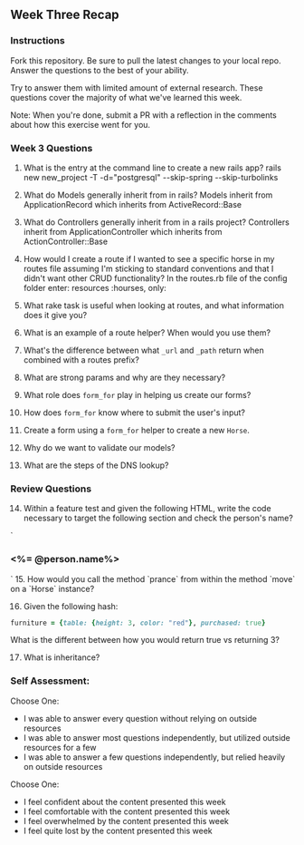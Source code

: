 ## Week Three Recap

### Instructions
Fork this repository. Be sure to pull the latest changes to your local repo. Answer the questions to the best of your ability.

Try to answer them with limited amount of external research. These questions cover the majority of what we've learned this week.

Note: When you're done, submit a PR with a reflection in the comments about how this exercise went for you.

### Week 3 Questions

1. What is the entry at the command line to create a new rails app?
  rails new new_project -T -d="postgresql" --skip-spring --skip-turbolinks
  
2. What do Models generally inherit from in rails?
  Models inherit from ApplicationRecord which inherits from ActiveRecord::Base
  
3. What do Controllers generally inherit from in a rails project?
  Controllers inherit from ApplicationController which inherits from ActionController::Base
  
4. How would I create a route if I wanted to see a specific horse in my routes file assuming I'm sticking to standard conventions and that I didn't want other CRUD functionality?
 In the routes.rb file of the config folder enter: resources :hourses, only: 

5. What rake task is useful when looking at routes, and what information does it give you?

6. What is an example of a route helper? When would you use them?

7. What's the difference between what `_url` and `_path` return when combined with a routes prefix?

8. What are strong params and why are they necessary?

9. What role does `form_for` play in helping us create our forms?

10. How does `form_for` know where to submit the user's input?

11. Create a form using a `form_for` helper to create a new `Horse`.

12. Why do we want to validate our models?

13. What are the steps of the DNS lookup?

### Review Questions
14. Within a feature test and given the following HTML, write the code necessary to target the following section and check the person's name?

  `<section id="personal-info">
    <h3><%= @person.name%></h3>
   </section>
  `
15. How would you call the method `prance` from within the method `move` on a `Horse` instance?

16. Given the following hash:

```ruby
furniture = {table: {height: 3, color: "red"}, purchased: true}
```
What is the different between how you would return true vs returning 3?  

17. What is inheritance?

### Self Assessment:
Choose One:
* I was able to answer every question without relying on outside resources
* I was able to answer most questions independently, but utilized outside resources for a few
* I was able to answer a few questions independently, but relied heavily on outside resources

Choose One:
* I feel confident about the content presented this week
* I feel comfortable with the content presented this week
* I feel overwhelmed by the content presented this week
* I feel quite lost by the content presented this week

